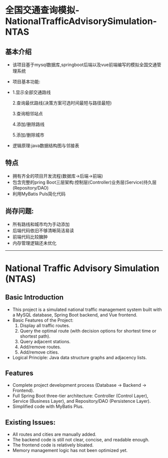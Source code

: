 # 全国交通查询模拟-NationalTrafficAdvisorySimulation-NTAS
## 基本介绍
- 该项目基于mysql数据库,springboot后端以及vue前端编写的模拟全国交通管理系统
- 项目基本功能:
- 
  1.显示全部交通路线
  
  2.查询最优路线(决策方案可选时间最短与路径最短)
  
  3.查询相邻站点
  
  4.添加/删除路线
  
  5.添加/删除城市
  
- 逻辑原理:java数据结构图与邻接表
## 特点
- 拥有齐全的项目开发流程(数据库->后端->前端)
- 包含完整的pring Boot三层架构:控制层(Controller)业务层(Service)持久层(Repository/DAO)
- 利用MyBatis Puls简化代码
## 尚存问题:
- 所有路线和城市均为手动添加
- 后端代码依旧不够清晰简洁易读
- 前端代码比较臃肿
- 内存管理逻辑还未优化
***
# National Traffic Advisory Simulation (NTAS)

## Basic Introduction
- This project is a simulated national traffic management system built with a MySQL database, Spring Boot backend, and Vue frontend.
- Basic Features of the Project:
  1. Display all traffic routes.
  2. Query the optimal route (with decision options for shortest time or shortest path).
  3. Query adjacent stations.
  4. Add/remove routes.
  5. Add/remove cities.
- Logical Principle: Java data structure graphs and adjacency lists.

## Features
- Complete project development process (Database -> Backend -> Frontend).
- Full Spring Boot three-tier architecture: Controller (Control Layer), Service (Business Layer), and Repository/DAO (Persistence Layer).
- Simplified code with MyBatis Plus.

## Existing Issues:
- All routes and cities are manually added.
- The backend code is still not clear, concise, and readable enough.
- The frontend code is relatively bloated.
- Memory management logic has not been optimized yet.
